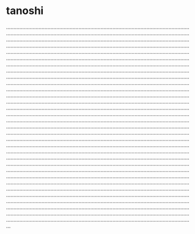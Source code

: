 # tanoshi
...................................................................................................................................................................................................................................................................................................................................................................................................................................................................................................................................................................................................................................................................................................................................................................................................................................................................................................................................................................................................................................................................................................................................................................................................................................................................................................................................................................................................................................................................................................................................................................................................................................................................................................................................................................................................................................................................................................................................................................................................................................................................................................................................................................................................................................................................................................................................................................................................................................................................................................................................................................................................................................................................................................................................................................................................................................................................................................................................................................................................................................................................................................................................................................................................................................................................................................................................................................................................................................................................................................................................................................................................................................................................................................................................................................................................................................................................................................................................................................................................................................................................................................................................